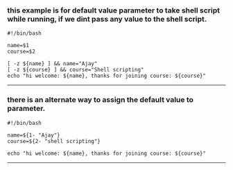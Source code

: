 ### this example is for default value parameter to take shell script while running, if we dint pass any value to the shell script.

```
#!/bin/bash

name=$1
course=$2

[ -z ${name} ] && name="Ajay"
[ -z ${course} ] && course="Shell scripting"
echo "hi welcome: ${name}, thanks for joining course: ${course}"
```
---

### there is an alternate way to assign the default value to parameter.

```
#!/bin/bash

name=${1- "Ajay"}
course=${2- "shell scripting"}

echo "hi welcome: ${name}, thanks for joining course: ${course}"
```
---

